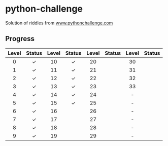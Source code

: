 # python-challenge
Solution of riddles from www.pythonchallenge.com

## Progress

| Level | Status | Level | Status | Level | Status | Level | Status |
|   :-: |    :-: |   :-: |    :-: |   :-: |    :-: |   :-: |    :-: |
|     0 |      ✓ |    10 |      ✓ |    20 |        |    30 |        |
|     1 |      ✓ |    11 |      ✓ |    21 |        |    31 |        |
|     2 |      ✓ |    12 |      ✓ |    22 |        |    32 |        |
|     3 |      ✓ |    13 |      ✓ |    23 |        |    33 |        |
|     4 |      ✓ |    14 |      ✓ |    24 |        |     - |        |
|     5 |      ✓ |    15 |      ✓ |    25 |        |     - |        |
|     6 |      ✓ |    16 |        |    26 |        |     - |        |
|     7 |      ✓ |    17 |        |    27 |        |     - |        |
|     8 |      ✓ |    18 |        |    28 |        |     - |        |
|     9 |      ✓ |    19 |        |    29 |        |     - |        |
